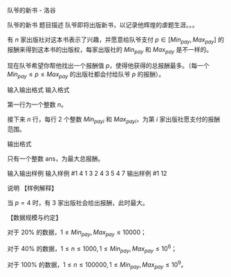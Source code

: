 



队爷的新书 - 洛谷














队爷的新书
题目描述
队爷即将出版新书，以记录他辉煌的虐题生涯。。。

有 $n$ 家出版社对这本书表示了兴趣，并愿意给队爷支付 $p \in [Min_{pay},Max_{pay}]$ 的报酬来得到这本书的出版权，每家出版社的 $Min_{pay}$ 和 $Max_{pay}$ 是不一样的。

现在队爷希望你帮他找出一个报酬值 $p$，使得他获得的总报酬最多。（每一个 $Min_{pay} \leq p \leq Max_{pay}$ 的出版社都会付给队爷 $p$ 的报酬）。

输入输出格式
输入格式

第一行为一个整数 $n$。

接下来 $n$ 行，每行 $2$ 个整数 $Min_{payi}$ 和 $Max_{payi}$，为第 $i$ 家出版社愿支付的报酬范围。


输出格式

只有一个整数 ans，为最大总报酬。

输入输出样例
输入样例 #1
4
1 3
2 4
3 5
4 7
输出样例 #1
12

说明
【样例解释】

当 $p = 4$ 时，有 $3$ 家出版社会给出报酬，此时最大。

【数据规模与约定】

对于 $20\%$ 的数据，$1 \leq Min_{pay},Max_{pay} \leq 10000$；

对于 $40\%$ 的数据，$1 \leq n \leq 1000,1 \leq Min_{pay},Max_{pay} \leq 10^6$；

对于 $100\%$ 的数据，$1 \leq n \leq 100000,1 \leq Min_{pay},Max_{pay} \leq 10^9$。






